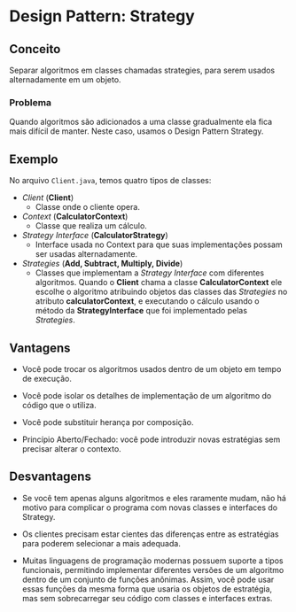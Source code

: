 # Design Pattern: Strategy
## Conceito
Separar algoritmos em classes chamadas strategies, para serem usados alternadamente em um objeto.
### Problema
Quando algoritmos são adicionados a uma classe gradualmente ela fica mais difícil de manter. Neste caso, usamos o Design Pattern Strategy.
## Exemplo
No arquivo `Client.java`, temos quatro tipos de classes:
* *Client* (**Client**)
    * Classe onde o cliente opera.
* *Context* (**CalculatorContext**)
    * Classe que realiza um cálculo.
* *Strategy Interface* (**CalculatorStrategy**)
    * Interface usada no Context para que suas implementações possam ser usadas alternadamente.
* *Strategies* (**Add, Subtract, Multiply, Divide**)
    * Classes que implementam a *Strategy Interface* com diferentes algoritmos.
Quando o **Client** chama a classe **CalculatorContext** ele escolhe o algoritmo atribuindo objetos das classes das *Strategies* no atributo **calculatorContext**, e executando o cálculo usando o método da **StrategyInterface** que foi implementado pelas *Strategies*. 
## Vantagens
* Você pode trocar os algoritmos usados dentro de um objeto em tempo de execução.

* Você pode isolar os detalhes de implementação de um algoritmo do código que o utiliza.

* Você pode substituir herança por composição.

* Princípio Aberto/Fechado: você pode introduzir novas estratégias sem precisar alterar o contexto.
## Desvantagens
* Se você tem apenas alguns algoritmos e eles raramente mudam, não há motivo para complicar o programa com novas classes e interfaces do Strategy.

* Os clientes precisam estar cientes das diferenças entre as estratégias para poderem selecionar a mais adequada.

* Muitas linguagens de programação modernas possuem suporte a tipos funcionais, permitindo implementar diferentes versões de um algoritmo dentro de um conjunto de funções anônimas. Assim, você pode usar essas funções da mesma forma que usaria os objetos de estratégia, mas sem sobrecarregar seu código com classes e interfaces extras.
